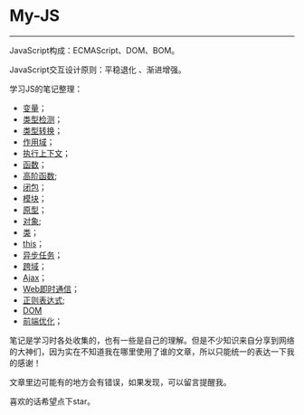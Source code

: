 # My-JS #


----------

JavaScript构成：ECMAScript、DOM、BOM。

JavaScript交互设计原则：平稳退化 、渐进增强。


学习JS的笔记整理：

- [变量](https://github.com/huanghaibin91/My-JS/blob/master/md/variable.md)；
- [类型检测](https://github.com/huanghaibin91/My-JS/blob/master/md/type-detection.md)；
- [类型转换](https://github.com/huanghaibin91/My-JS/blob/master/md/type-conversion.md)；
- [作用域](https://github.com/huanghaibin91/My-JS/blob/master/md/scope.md)；
- [执行上下文](https://github.com/huanghaibin91/My-JS/blob/master/md/execution-context.md)；
- [函数](https://github.com/huanghaibin91/My-JS/blob/master/md/function.md)；
- [高阶函数](https://github.com/huanghaibin91/My-JS/blob/master/md/higher-order-function.md);
- [闭包](https://github.com/huanghaibin91/My-JS/blob/master/md/closure.md)；
- [模块](https://github.com/huanghaibin91/My-JS/blob/master/md/module.md)；
- [原型](https://github.com/huanghaibin91/My-JS/blob/master/md/prototype.md)；
- [对象](https://github.com/huanghaibin91/My-JS/blob/master/md/object.md);
- [类](https://github.com/huanghaibin91/My-JS/blob/master/md/class.md)；
- [this](https://github.com/huanghaibin91/My-JS/blob/master/md/this.md)；
- [异步任务](https://github.com/huanghaibin91/My-JS/blob/master/md/asynchronous.md)；
- [跨域](https://github.com/huanghaibin91/My-JS/blob/master/md/cross-domain.md)；
- [Ajax](https://github.com/huanghaibin91/My-JS/blob/master/md/ajax.md)；
- [Web即时通信](https://github.com/huanghaibin91/My-JS/blob/master/md/instant-messaging)；
- [正则表达式](https://github.com/huanghaibin91/My-JS/blob/master/md/regular-expression.md);
- [DOM](https://github.com/huanghaibin91/My-JS/blob/master/md/DOM.md)
- [前端优化](https://github.com/huanghaibin91/My-JS/blob/master/md/optimize.md)；

笔记是学习时各处收集的，也有一些是自己的理解。但是不少知识来自分享到网络的大神们，因为实在不知道我在哪里使用了谁的文章，所以只能统一的表达一下我的感谢！

文章里边可能有的地方会有错误，如果发现，可以留言提醒我。

喜欢的话希望点下star。